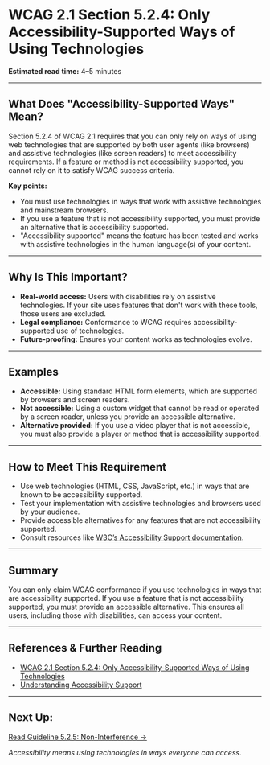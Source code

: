 <!---
title: 5.2.4 - Only Accessibility-Supported Ways of Using Technologies
series: Making the Web Accessible for All
description: An in-depth explanation of WCAG 2.1 Section 5.2.4, which requires that only accessibility-supported ways of using technologies are relied upon to meet accessibility requirements.
keywords: wcag 5.2.4, accessibility-supported, web technologies, assistive technology, conformance, accessibility support
image: WCAG-Series-5.2.4.png
imageAlt: Blue text on yellow background saying, "Web Content Accessibility Guidelines (WCAG) 5.2.4 Explained, Only Accessibility-Supported Ways"
status: published
date: 2025-07-08
excerpt: This section explains the requirement that only accessibility-supported ways of using technologies can be relied upon to meet WCAG, and what to do if a feature is not accessibility supported.
--->

# **WCAG 2.1 Section 5.2.4: Only Accessibility-Supported Ways of Using Technologies**

**Estimated read time:** 4–5 minutes

---

## **What Does "Accessibility-Supported Ways" Mean?**

Section 5.2.4 of WCAG 2.1 requires that you can only rely on ways of using web technologies that are supported by both user agents (like browsers) and assistive technologies (like screen readers) to meet accessibility requirements. If a feature or method is not accessibility supported, you cannot rely on it to satisfy WCAG success criteria.

**Key points:**
- You must use technologies in ways that work with assistive technologies and mainstream browsers.
- If you use a feature that is not accessibility supported, you must provide an alternative that is accessibility supported.
- "Accessibility supported" means the feature has been tested and works with assistive technologies in the human language(s) of your content.

---

## **Why Is This Important?**

- **Real-world access:** Users with disabilities rely on assistive technologies. If your site uses features that don't work with these tools, those users are excluded.
- **Legal compliance:** Conformance to WCAG requires accessibility-supported use of technologies.
- **Future-proofing:** Ensures your content works as technologies evolve.

---

## **Examples**

- **Accessible:** Using standard HTML form elements, which are supported by browsers and screen readers.
- **Not accessible:** Using a custom widget that cannot be read or operated by a screen reader, unless you provide an accessible alternative.
- **Alternative provided:** If you use a video player that is not accessible, you must also provide a player or method that is accessibility supported.

---

## **How to Meet This Requirement**

- Use web technologies (HTML, CSS, JavaScript, etc.) in ways that are known to be accessibility supported.
- Test your implementation with assistive technologies and browsers used by your audience.
- Provide accessible alternatives for any features that are not accessibility supported.
- Consult resources like [W3C’s Accessibility Support documentation](https://www.w3.org/WAI/WCAG21/Understanding/conformance#accessibility-support).

---

## **Summary**

You can only claim WCAG conformance if you use technologies in ways that are accessibility supported. If you use a feature that is not accessibility supported, you must provide an accessible alternative. This ensures all users, including those with disabilities, can access your content.

---

## **References & Further Reading**
- [WCAG 2.1 Section 5.2.4: Only Accessibility-Supported Ways of Using Technologies](https://www.w3.org/TR/WCAG21/#cc4)
- [Understanding Accessibility Support](https://www.w3.org/WAI/WCAG21/Understanding/conformance#accessibility-support)

---

## **Next Up:**

[Read Guideline 5.2.5: Non-Interference →](WCAG-Guideline-5-2-5-Non-Interference-Explained)

*Accessibility means using technologies in ways everyone can access.*

